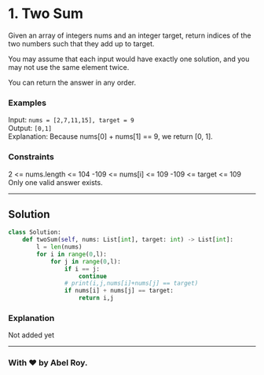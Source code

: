 # 1. Two Sum

Given an array of integers nums and an integer target, return indices of the two numbers such that they add up to target.

You may assume that each input would have exactly one solution, and you may not use the same element twice.

You can return the answer in any order.

### Examples
Input: `nums = [2,7,11,15], target = 9`<br>
Output: `[0,1]`<br>
Explanation: Because nums[0] + nums[1] == 9, we return [0, 1]. 

### Constraints

2 <= nums.length <= 104
-109 <= nums[i] <= 109
-109 <= target <= 109
Only one valid answer exists.

--- 
## Solution

```py
class Solution:
    def twoSum(self, nums: List[int], target: int) -> List[int]:
        l = len(nums)
        for i in range(0,l):
            for j in range(0,l):
                if i == j:
                    continue
                # print(i,j,nums[i]+nums[j] == target)
                if nums[i] + nums[j] == target:
                    return i,j
```

### Explanation

Not added yet

---
### With ❤️ by Abel Roy.